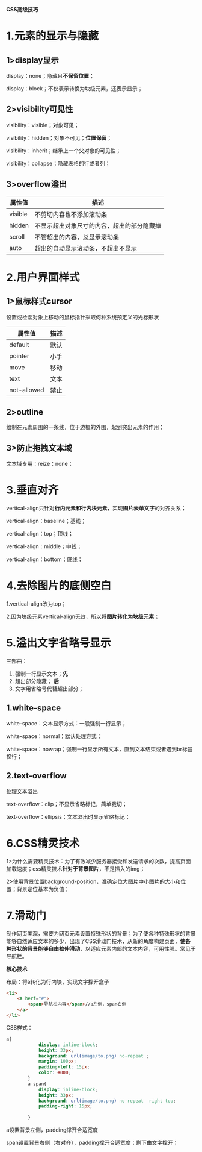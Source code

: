 **CSS高级技巧**

# 1.元素的显示与隐藏

## 1>display显示

display：none；隐藏且**不保留位置**；

display：block；不仅表示转换为块级元素，还表示显示；

## 2>visibility可见性

visibility：visible；对象可见；

visibility：hidden；对象不可见；**位置保留**；

visibility：inherit；继承上一个父对象的可见性；

visibility：collapse；隐藏表格的行或者列；

## 3>overflow溢出

| 属性值  | 描述                                       |
| ------- | ------------------------------------------ |
| visible | 不剪切内容也不添加滚动条                   |
| hidden  | 不显示超出对象尺寸的内容，超出的部分隐藏掉 |
| scroll  | 不管超出的内容，总显示滚动条               |
| auto    | 超出的自动显示滚动条，不超出不显示         |

# 2.用户界面样式

## 1>鼠标样式cursor

设置或检索对象上移动的鼠标指针采取何种系统预定义的光标形状

| 属性值      | 描述 |
| ----------- | ---- |
| default     | 默认 |
| pointer     | 小手 |
| move        | 移动 |
| text        | 文本 |
| not-allowed | 禁止 |

## 2>outline

绘制在元素周围的一条线，位于边框的外围，起到突出元素的作用；

## 3>防止拖拽文本域

文本域专用：reize：none；

# 3.垂直对齐

vertical-align只针对**行内元素和行内块元素**，实现**图片表单文字**的对齐关系；

vertical-align：baseline；基线；

vertical-align：top；顶线；

vertical-align：middle；中线；

vertical-align：bottom；底线；

# 4.去除图片的底侧空白

1.vertical-align改为top；

2.因为块级元素vertical-align无效，所以将**图片转化为块级元素**；

# 5.溢出文字省略号显示

三部曲：

1. 强制一行显示文本；**先**
2. 超出部分隐藏；   **后**
3. 文字用省略号代替超出部分；

## 1.white-space

white-space：文本显示方式：一般强制一行显示；

white-space：normal；默认处理方式；

white-space：nowrap；强制一行显示所有文本，直到文本结束或者遇到br标签换行；

## 2.text-overflow

处理文本溢出

text-overflow：clip；不显示省略标记，简单裁切；

text-overflow：ellipsis；文本溢出时显示省略标记；

# 6.CSS精灵技术

1>为什么需要精灵技术：为了有效减少服务器接受和发送请求的次数，提高页面加载速度；css精灵技术**针对于背景图片**，不是插入的img；

2>使用背景位置background-position，准确定位大图片中小图片的大小和位置；背景定位基本为负值；

# 7.滑动门

制作网页美观，需要为网页元素设置特殊形状的背景；为了使各种特殊形状的背景能够自然适应文本的多少，出现了CSS滑动门技术，从新的角度构建页面，**使各种形状的背景能够自由拉伸滑动**，以适应元素内部的文本内容，可用性强。常见于导航栏。

**核心技术**

布局：将a转化为行内块，实现文字撑开盒子

```html
<li>
    <a herf="#">
    	<span>导航栏内容</span>//a左侧，span右侧
    </a>
</li>
```

CSS样式：

```css
a{
			display: inline-block;
			height: 33px;
			background: url(image/to.png) no-repeat ;
			margin: 100px;
			padding-left: 15px;
			color: #000;
		}
		a span{
			display: inline-block;
			height: 33px;
			background: url(image/to.png) no-repeat  right top;
			padding-right: 15px;
			
		}
```

a设置背景左侧，padding撑开合适宽度

span设置背景右侧（右对齐），padding撑开合适宽度；剩下由文字撑开；

